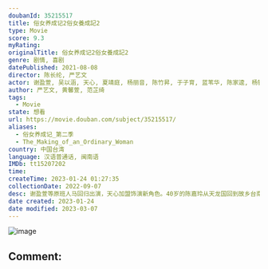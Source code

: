 ```yaml
---
doubanId: 35215517
title: 俗女养成记2俗女養成記2
type: Movie
score: 9.3
myRating: 
originalTitle: 俗女养成记2俗女養成記2
genre: 剧情, 喜剧
datePublished: 2021-08-08
director: 陈长纶, 严艺文
actor: 谢盈萱, 吴以涵, 天心, 夏靖庭, 杨丽音, 陈竹昇, 于子育, 蓝苇华, 陈家逵, 杨铭威, 宋伟恩, 李国毅, 朱宥丞, 阙铭佑, 温升豪, 朱芷莹, 施名帅, 金美满, 林芷薰, 赵自强, 许芳宜, 钟欣凌
author: 严艺文, 黄馨萱, 范芷绮
tags:
  - Movie
state: 想看
url: https://movie.douban.com/subject/35215517/
aliases:
  - 俗女养成记_第二季
  - The_Making_of_an_Ordinary_Woman
country: 中国台湾
language: 汉语普通话, 闽南语
IMDb: tt15207202
time: 
createTime: 2023-01-24 01:27:35
collectionDate: 2022-09-07
desc: 谢盈萱等原班人马回归出演，天心加盟饰演新角色。40岁的陈嘉玲从天龙国回到故乡台南，展开人生下半场。第一件要努力的事就是靠自己的双手，把买下的鬼屋变成家。但一开始就发生一连串意外，摔伤、被蜜蜂叮，还坐轮...
date created: 2023-01-24
date modified: 2023-03-07
---
```


![image](p2676295767.jpg)

Comment:
---
